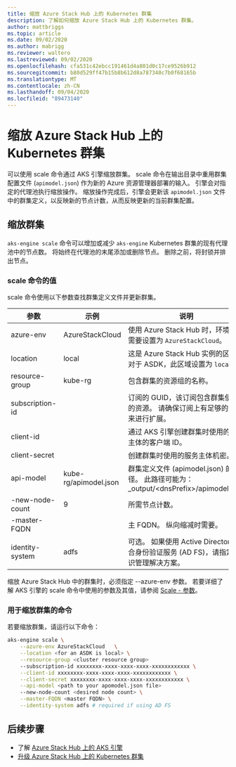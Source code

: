 ```yaml
---
title: 缩放 Azure Stack Hub 上的 Kubernetes 群集
description: 了解如何缩放 Azure Stack Hub 上的 Kubernetes 群集。
author: mattbriggs
ms.topic: article
ms.date: 09/02/2020
ms.author: mabrigg
ms.reviewer: waltero
ms.lastreviewed: 09/02/2020
ms.openlocfilehash: cfa531c42ebcc191461d4a801d0c17ce9526b912
ms.sourcegitcommit: b80d529ff47b15b8b612d8a787340c7b0f68165b
ms.translationtype: MT
ms.contentlocale: zh-CN
ms.lasthandoff: 09/04/2020
ms.locfileid: "89473140"
---
```

# <a name="scale-a-kubernetes-cluster-on-azure-stack-hub"></a>缩放 Azure Stack Hub 上的 Kubernetes 群集

可以使用 scale 命令通过 AKS 引擎缩放群集。 scale 命令在输出目录中重用群集配置文件 (`apimodel.json`) 作为新的 Azure 资源管理器部署的输入。 引擎会对指定的代理池执行缩放操作。 缩放操作完成后，引擎会更新该 `apimodel.json` 文件中的群集定义，以反映新的节点计数，从而反映更新的当前群集配置。

## <a name="scale-a-cluster"></a>缩放群集

`aks-engine scale` 命令可以增加或减少 `aks-engine` Kubernetes 群集的现有代理池中的节点数。 将始终在代理池的末尾添加或删除节点。 删除之前，将封锁并排出节点。

### <a name="values-for-the-scale-command"></a>scale 命令的值

scale 命令使用以下参数查找群集定义文件并更新群集。

| 参数 | 示例 | 说明 |
| --- | --- | --- | 
| azure-env | AzureStackCloud | 使用 Azure Stack Hub 时，环境名称需要设置为 `AzureStackCloud`。 | 
| location | local | 这是 Azure Stack Hub 实例的区域。 对于 ASDK，此区域设置为 `local`。  | 
| resource-group | kube-rg | 包含群集的资源组的名称。 | 
| subscription-id |  | 订阅的 GUID，该订阅包含群集使用的资源。 请确保订阅上有足够的配额来进行扩展。 | 
| client-id |  | 通过 AKS 引擎创建群集时使用的服务主体的客户端 ID。 | 
| client-secret |  | 创建群集时使用的服务主体机密。 | 
| api-model | kube-rg/apimodel.json | 群集定义文件 (apimodel.json) 的路径。 此路径可能为：_output/\<dnsPrefix>/apimodel.json | 
| -new-node-count | 9 | 所需节点计数。 | 
| -master-FQDN |  | 主 FQDN。 纵向缩减时需要。 |
| identity-system | adfs | 可选。 如果使用 Active Directory 联合身份验证服务 (AD FS)，请指定标识管理解决方案。 |

缩放 Azure Stack Hub 中的群集时，必须指定 --azure-env 参数。 若要详细了解 AKS 引擎的 scale 命令中使用的参数及其值，请参阅 [Scale - 参数](https://github.com/Azure/aks-engine/blob/master/docs/topics/scale.md#parameters)。

### <a name="command-to-scale-your-cluster"></a>用于缩放群集的命令

若要缩放群集，请运行以下命令：

```bash
aks-engine scale \
    --azure-env AzureStackCloud   \
    --location <for an ASDK is local> \
    --resource-group <cluster resource group>
    --subscription-id xxxxxxxx-xxxx-xxxx-xxxx-xxxxxxxxxxxx \
    --client-id xxxxxxxx-xxxx-xxxx-xxxx-xxxxxxxxxxxx \
    --client-secret xxxxxxxx-xxxx-xxxx-xxxx-xxxxxxxxxxxx \
    --api-model <path to your apomodel.json file>
    --new-node-count <desired node count> \
    --master-FQDN <master FQDN> \
    --identity-system adfs # required if using AD FS
```

## <a name="next-steps"></a>后续步骤

- 了解 [Azure Stack Hub 上的 AKS 引擎](azure-stack-kubernetes-aks-engine-overview.md)
- [升级 Azure Stack Hub 上的 Kubernetes 群集](azure-stack-kubernetes-aks-engine-upgrade.md)